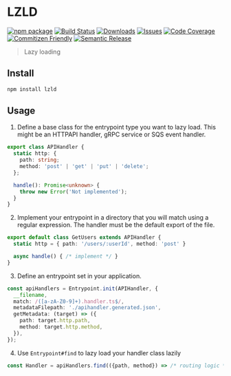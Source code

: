 # LZLD

[![npm package][npm-img]][npm-url]
[![Build Status][build-img]][build-url]
[![Downloads][downloads-img]][downloads-url]
[![Issues][issues-img]][issues-url]
[![Code Coverage][codecov-img]][codecov-url]
[![Commitizen Friendly][commitizen-img]][commitizen-url]
[![Semantic Release][semantic-release-img]][semantic-release-url]

> Lazy loading

## Install

```bash
npm install lzld
```

## Usage

1. Define a base class for the entrypoint type you want to lazy load. This
   might be an HTTPAPI handler, gRPC service or SQS event handler.

```typescript
export class APIHandler {
  static http: {
    path: string;
    method: 'post' | 'get' | 'put' | 'delete';
  };

  handle(): Promise<unknown> {
    throw new Error('Not implemented');
  }
}
```

2. Implement your entrypoint in a directory that you will match
   using a regular expression. The handler must be the default
   export of the file.

```typescript
export default class GetUsers extends APIHandler {
  static http = { path: '/users/:userId', method: 'post' }

  async handle() { /* implement */ }
}
```

3. Define an entrypoint set in your application.

```typescript
const apiHandlers = Entrypoint.init(APIHandler, {
  __filename,
  match: /([a-zA-Z0-9]+).handler.ts$/,
  metadataFilepath: './apihandler.generated.json',
  getMetadata: (target) => ({
    path: target.http.path,
    method: target.http.method,
  }),
});
```

4. Use `Entrypoint#find` to lazy load your handler class lazily

```typescript
const Handler = apiHandlers.find(({path, method}) => /* routing logic */)
```


[build-img]:https://github.com/jamesapple/ts-lzld/actions/workflows/release.yml/badge.svg
[build-url]:https://github.com/jamesapple/ts-lzld/actions/workflows/release.yml
[downloads-img]:https://img.shields.io/npm/dt/lzld
[downloads-url]:https://www.npmtrends.com/lzld
[npm-img]:https://img.shields.io/npm/v/lzld
[npm-url]:https://www.npmjs.com/package/lzld
[issues-img]:https://img.shields.io/github/issues/jamesapple/ts-lzld
[issues-url]:https://github.com/jamesapple/ts-lzld/issues
[codecov-img]:https://codecov.io/gh/jamesapple/ts-lzld/branch/master/graph/badge.svg
[codecov-url]:https://codecov.io/gh/jamesapple/ts-lzld
[semantic-release-img]:https://img.shields.io/badge/%20%20%F0%9F%93%A6%F0%9F%9A%80-semantic--release-e10079.svg
[semantic-release-url]:https://github.com/semantic-release/semantic-release
[commitizen-img]:https://img.shields.io/badge/commitizen-friendly-brightgreen.svg
[commitizen-url]:http://commitizen.github.io/cz-cli/
